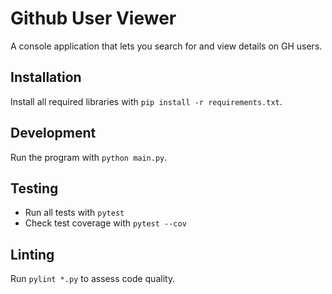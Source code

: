 # Github User Viewer

A console application that lets you search for and view details on GH users.

## Installation

Install all required libraries with `pip install -r requirements.txt`.

## Development

Run the program with `python main.py`.

## Testing

- Run all tests with `pytest`
- Check test coverage with `pytest --cov`

## Linting

Run `pylint *.py` to assess code quality.
